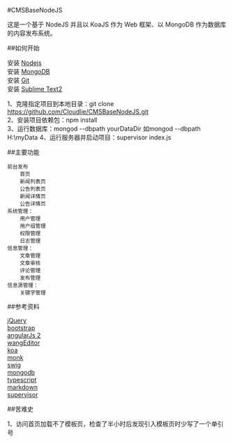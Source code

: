#CMSBaseNodeJS

这是一个基于 NodeJS 并且以 KoaJS 作为 Web 框架、以 MongoDB 作为数据库的内容发布系统。  

##如何开始  

安装 [Nodejs](https://nodejs.org/en/)  
安装 [MongoDB](https://www.mongodb.com/download-center?jmp=nav#community)  
安装 [Git](https://git-scm.com/download/win)  
安装 [Sublime Text2](http://www.sublimetext.com/2)  
  
1、克隆指定项目到本地目录：git clone https://github.com/Cloudlie/CMSBaseNodeJS.git  
2、安装项目依赖包：npm install  
3、运行数据库：mongod --dbpath yourDataDir 如mongod --dbpath H:\myData 
4、运行服务器并启动项目：supervisor index.js 

##主要功能  
  
	前台发布  
		首页  
		新闻列表页  
		公告列表页
		新闻详情页  
		公告详情页  
	系统管理：  
		用户管理  
		用户组管理  
		权限管理  
		日志管理  
	信息管理：  
		文章管理
		文章审核
		评论管理
		发布管理
	信息源管理：
		关键字管理


##参考资料

[jQuery](https://jquery.com/)  
[bootstrap](http://getbootstrap.com/)  
[angularJs 2](https://angular.io/docs/ts/latest/quickstart.html)   
[wangEditor](http://wangeditor.github.io/index.html)  
[koa](https://github.com/koajs/koa#installation)  
[monk](https://github.com/Automattic/monk)  
[swig](http://paularmstrong.github.io/swig/)  
[mongodb](https://www.mongodb.com/)  
[typescript](https://www.typescriptlang.org/docs/tutorial.html)  
[markdown](http://daringfireball.net/projects/markdown/syntax)  
[supervisor](https://github.com/petruisfan/node-supervisor)  

##苦难史

1、访问首页加载不了模板页，检查了半小时后发现引入模板页时少写了一个单引号













